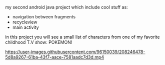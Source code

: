 my second android java project which include cool stuff as:
  - navigation between fragments
  - recycleview
  - main activity
  
  
  in this project you will see a small list of characters from one of my favorite childhood T.V show: POKEMON!


https://user-images.githubusercontent.com/96150039/208246478-5d8a9267-61ba-43f7-aace-7581aadc7d3d.mp4
